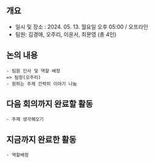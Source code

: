 ## 개요 
- 일시 및 장소 : 2024. 05. 13. 월요일 오후 05:00 / 오프라인
- 팀원: 김경애, 오주리, 이윤서, 최문영 (총 4인)

## 논의 내용

    - 팀원 인사 및 역할 배정
    => 팀장(오주리)
    - 원하는 주제 간략히 이야기 나눔
  
    
## 다음 회의까지 완료할 활동

    - 주제 생각해오기
 
## 지금까지 완료한 활동

    - 역할배정

